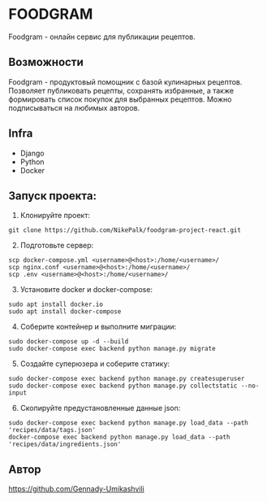 # FOODGRAM

Foodgram - онлайн сервис для публикации рецептов.

## Возможности

Foodgram - продуктовый помощник с базой кулинарных рецептов. Позволяет публиковать рецепты, сохранять избранные, а также формировать список покупок для выбранных рецептов. Можно подписываться на любимых авторов.

## Infra

- Django
- Python
- Docker

## Запуск проекта:

1. Клонируйте проект:

```
git clone https://github.com/NikePalk/foodgram-project-react.git
```

2. Подготовьте сервер:

```
scp docker-compose.yml <username>@<host>:/home/<username>/
scp nginx.conf <username>@<host>:/home/<username>/
scp .env <username>@<host>:/home/<username>/
```

3. Установите docker и docker-compose:

```
sudo apt install docker.io 
sudo apt install docker-compose
```

4. Соберите контейнер и выполните миграции:

```
sudo docker-compose up -d --build
sudo docker-compose exec backend python manage.py migrate
```

5. Создайте суперюзера и соберите статику:

```
sudo docker-compose exec backend python manage.py createsuperuser
sudo docker-compose exec backend python manage.py collectstatic --no-input
```

6. Скопируйте предустановленные данные json:

```
sudo docker-compose exec backend python manage.py load_data --path 'recipes/data/tags.json'
docker-compose exec backend python manage.py load_data --path 'recipes/data/ingredients.json'
```


## Автор

https://github.com/Gennady-Umikashvili
